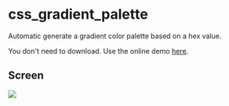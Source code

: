 # css_gradient_palette
Automatic generate a gradient color palette based on a hex value.

You don't need to download. Use the online demo <a href="https://xpcassio.github.com/css_gradient_palette" target="_blank">here</a>.

## Screen
<img src="https://xpcassio.github.io/css_gradient_palette/img/screen.png">